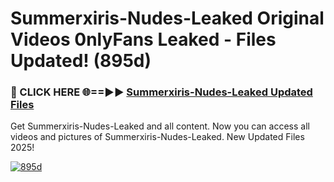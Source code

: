 # Summerxiris-Nudes-Leaked Original Videos 0nlyFans Leaked - Files Updated! (895d)

<h3>🔴 CLICK HERE 🌐==►► <a href="https://tinyurl.com/4mcuefdz" rel="nofollow">Summerxiris-Nudes-Leaked Updated Files</a></h3>

Get Summerxiris-Nudes-Leaked and all content. Now you can access all videos and pictures of Summerxiris-Nudes-Leaked. New Updated Files 2025!

[![895d](https://i.imgur.com/StAQSOY.gif)](https://tinyurl.com/4mcuefdz)
